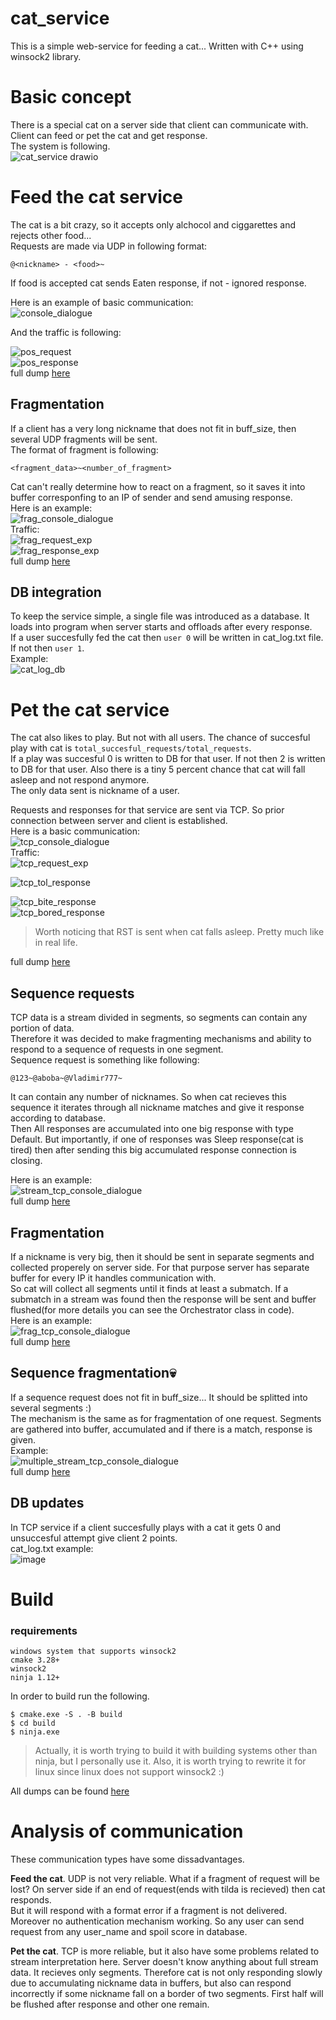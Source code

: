 # cat_service
This is a simple web-service for feeding a cat... Written with C++ using winsock2 library.  

# Basic concept  

There is a special cat on a server side that client can communicate with.  
Client can feed or pet the cat and get response.  
The system is following.  
![cat_service drawio](https://github.com/user-attachments/assets/e1e18a75-7ee1-4ed9-8c9d-6212142aa97f)  

# Feed the cat service  

The cat is a bit crazy, so it accepts only alchocol and ciggarettes and rejects other food...  
Requests are made via UDP in following format: 
```
@<nickname> - <food>~
```
If food is accepted cat sends Eaten response, if not - ignored response.  
  
Here is an example of basic communication:  
![console_dialogue](https://github.com/user-attachments/assets/16d42f85-7874-4702-aa9a-9fdec75dc2fb)  
  
And the traffic is following:  
  
![pos_request](https://github.com/user-attachments/assets/c8d02cea-da5e-4094-bf90-6ccbb46bdfc5)  
![pos_response](https://github.com/user-attachments/assets/bbd13e7c-f011-4b5f-bff7-e679e40825ac)  
full dump [here](https://disk.yandex.ru/d/GVCHHr0cq9z_Rw)  

## Fragmentation  
If a client has a very long nickname that does not fit in buff_size, then several UDP fragments will be sent.  
The format of fragment is following:  
```
<fragment_data>~<number_of_fragment>
```
Cat can't really determine how to react on a fragment, so it saves it into buffer corresponfing to an IP of sender and send amusing response.  
Here is an example:  
![frag_console_dialogue](https://github.com/user-attachments/assets/f12ea73c-9017-47ae-8aa9-f039f79e405e)  
Traffic:  
![frag_request_exp](https://github.com/user-attachments/assets/d39549e3-0534-434f-9c22-50c70c3dfd95)  
![frag_response_exp](https://github.com/user-attachments/assets/61c00a36-f11f-48f5-a364-9af071e17e8b)  
full dump [here](https://disk.yandex.ru/d/S98YmRUaVea2fw)  
  
## DB integration  
To keep the service simple, a single file was introduced as a database.  It loads into program when server starts and offloads after every response.  
If a user succesfully fed the cat then ``` user 0 ``` will be written in cat_log.txt file. If not then ``` user 1 ```.  
Example:  
![cat_log_db](https://github.com/user-attachments/assets/9da1f5fc-2d06-4caa-bca7-a575dc7a1d2f)  

# Pet the cat service  

The cat also likes to play. But not with all users. The chance of succesful play with cat is ```total_succesful_requests/total_requests```.  
If a play was succesful 0 is written to DB for that user. If not then 2 is written to DB for that user. Also there is a tiny 5 percent chance that cat will fall asleep and not respond anymore.  
The only data sent is nickname of a user.  

Requests and responses for that service are sent via TCP. So prior connection between server and client is established.  
Here is a basic communication:  
![tcp_console_dialogue](https://github.com/user-attachments/assets/9aea538d-b4f4-4e5a-86b2-f6196d3c6ea2)  
Traffic:  
![tcp_request_exp](https://github.com/user-attachments/assets/ea4b5a06-f24d-452e-afc3-a5fabda84967)  

![tcp_tol_response](https://github.com/user-attachments/assets/af532c74-b1ac-4a9f-ac93-2753f4cc30d3)  

![tcp_bite_response](https://github.com/user-attachments/assets/a66f5bc5-d24e-4e12-9e93-abe4631c9a86)  
![tcp_bored_response](https://github.com/user-attachments/assets/ab0da28f-1ec1-4920-8754-e1b9066b4371)  
> Worth noticing that RST is sent when cat falls asleep. Pretty much like in real life.
  
full dump [here](https://disk.yandex.ru/d/Upa0I-zkK_oGEw)  

## Sequence requests  
TCP data is a stream divided in segments, so segments can contain any portion of data.  
Therefore it was decided to make fragmenting mechanisms and ability to respond to a sequence of requests in one segment.  
Sequence request is something like following:  
```
@123~@aboba~@Vladimir777~
```
It can contain any number of nicknames.  So when cat recieves this sequence it iterates through all nickname matches and give it response according to database.  
Then All responses are accumulated into one big response with type Default.  But importantly, if one of responses was Sleep response(cat is tired) then after sending this big accumulated response connection is closing.  

Here is an example:  
![stream_tcp_console_dialogue](https://github.com/user-attachments/assets/05c572f3-fa8c-4799-a54a-453aa352277c)  
full dump [here](https://disk.yandex.ru/d/bjWgIqtEBRvlkw)  

## Fragmentation  
If a nickname is very big, then it should be sent in separate segments and collected properely on server side. For that purpose server has separate buffer for every IP it handles communication with.  
So cat will collect all segments until it finds at least a submatch. If a submatch in a stream was found then the response will be sent and buffer flushed(for more details you can see the Orchestrator class in code).  
Here is an example:  
![frag_tcp_console_dialogue](https://github.com/user-attachments/assets/6df49dcc-8483-4e54-8dc4-ae9a1af16835)  
full dump [here](https://disk.yandex.ru/d/DbntEKClPwxVqQ)  

## Sequence fragmentation💀  
If a sequence request does not fit in buff_size... It should be splitted into several segments :)  
The mechanism is the same as for fragmentation of one request. Segments are gathered into buffer, accumulated and if there is a match, response is given.  
Example:  
![multiple_stream_tcp_console_dialogue](https://github.com/user-attachments/assets/dfebc654-6dfc-4e44-a4b2-0eaf84cbd6d6)  
full dump [here](https://disk.yandex.ru/d/48Jgu_moeIcp8w)  

## DB updates  
In TCP service if a client succesfully plays with a cat it gets 0 and unsuccesful attempt give client 2 points.  
cat_log.txt example:  
![image](https://github.com/user-attachments/assets/9bee0ff6-a239-4918-a780-d53e224e316d)  

# Build  
### requirements  
```
windows system that supports winsock2  
cmake 3.28+  
winsock2  
ninja 1.12+
```
In order to build run the following.  
```
$ cmake.exe -S . -B build
$ cd build
$ ninja.exe
```
> Actually, it is worth trying to build it with building systems other than ninja, but I personally use it.
> Also, it is worth trying to rewrite it for linux since linux does not support winsock2 :)
  
All dumps can be found [here](https://disk.yandex.ru/d/KM6fBp7XFxZS0Q)

# Analysis of communication  
These communication types have some dissadvantages. 

**Feed the cat**. UDP is not very reliable. What if a fragment of request will be lost? On server side if an end of request(ends with tilda is recieved) then cat responds.  
But it will respond with a format error if a fragment is not delivered. Moreover no authentication mechanism working. So any user can send request from any user_name and spoil score in database.  

**Pet the cat**. TCP is more reliable, but it also have some problems related to stream interpretation here. Server doesn't know anything about full stream data. It recieves only segments. Therefore cat is not only responding slowly due to accumulating nickname data in buffers, but also can respond incorrectly if some nickname fall on a border of two segments. First half will be flushed after response and other one remain.  






